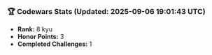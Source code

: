 ### 🏆 Codewars Stats (Updated: 2025-09-06 19:01:43 UTC)

- **Rank:** 8 kyu
- **Honor Points:** 3
- **Completed Challenges:** 1

